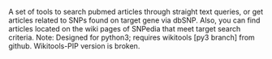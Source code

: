 A set of tools to search pubmed articles through straight text queries, or get articles related to SNPs found on target gene via dbSNP.
Also, you can find articles located on the wiki pages of SNPedia that meet target search criteria.
Note: Designed for python3; requires wikitools [py3 branch] from github. Wikitools-PIP version is broken.